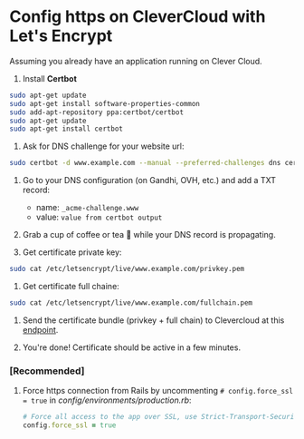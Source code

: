 # Config https on CleverCloud with Let's Encrypt

Assuming you already have an application running on Clever Cloud.

1. Install **Certbot**

  ```sh
  sudo apt-get update
  sudo apt-get install software-properties-common
  sudo add-apt-repository ppa:certbot/certbot
  sudo apt-get update
  sudo apt-get install certbot
  ```

1. Ask for DNS challenge for your website url:
  ```sh
  sudo certbot -d www.example.com --manual --preferred-challenges dns certonly
  ```

1. Go to your DNS configuration (on Gandhi, OVH, etc.) and add a TXT record:
    - name: `_acme-challenge.www`
    - value: `value from certbot output`

1. Grab a cup of coffee or tea 🍵 while your DNS record is propagating.

1. Get certificate private key:
  ```sh
  sudo cat /etc/letsencrypt/live/www.example.com/privkey.pem
  ```

1. Get certificate full chaine:
  ```sh
  sudo cat /etc/letsencrypt/live/www.example.com/fullchain.pem
  ```

1. Send the certificate bundle (privkey + full chain) to Clevercloud at this [endpoint](https://api.clever-cloud.com/v2/certificates/new).

1. You're done! Certificate should be active in a few minutes.

### [Recommended]

1. Force https connection from Rails by uncommenting `# config.force_ssl = true` in *config/environments/production.rb*:

   ```ruby
   # Force all access to the app over SSL, use Strict-Transport-Security, and use secure cookies.
   config.force_ssl = true
   ```
